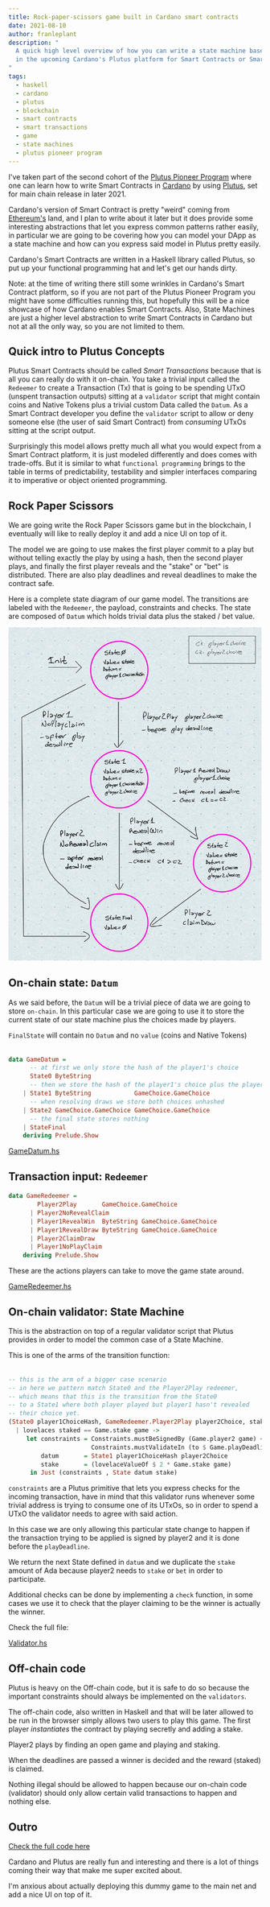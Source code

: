 ```yaml
---
title: Rock-paper-scissors game built in Cardano smart contracts
date: 2021-08-10
author: franleplant
description: "
  A quick high level overview of how you can write a state machine based smart contract
  in the upcoming Cardano's Plutus platform for Smart Contracts or Smart Transactions.
"
tags:
  - haskell
  - cardano
  - plutus
  - blockchain
  - smart contracts
  - smart transactions
  - game
  - state machines
  - plutus pioneer program
---
```


I've taken part of the second cohort of the [Plutus Pioneer Program](https://testnets.cardano.org/en/plutus-pioneer-program/) where one can
learn how to write Smart Contracts in [Cardano](https://cardano.org/) by using [Plutus](https://github.com/input-output-hk/plutus), set for main chain release in later 2021.

Cardano's version of Smart Contract is pretty "weird" coming from [Ethereum's](https://ethereum.org/en/) land,
and I plan to write about it later but it does provide some interesting abstractions that let
you express common patterns rather easily, in particular we are going to be covering
how you can model your DApp as a state machine and how can you express said model in Plutus
pretty easily.

Cardano's Smart Contracts are written in a Haskell library called Plutus, so put up your
functional programming hat and let's get our hands dirty.

Note: at the time of writing there still some wrinkles in Cardano's Smart Contract platform, so
if you are not part of the Plutus Pioneer Program you might have some difficulties running this,
but hopefully this will be a nice showcase of how Cardano enables Smart Contracts.
Also, State Machines are just a higher level abstraction to write Smart Contracts in Cardano but
not at all the only way, so you are not limited to them.

## Quick intro to Plutus Concepts

Plutus Smart Contracts should be called _Smart Transactions_ because that is all you can really do with it on-chain.
You take a trivial input called the `Redeemer` to create a Transaction (Tx) that is going to be spending
UTxO (unspent transaction outputs) sitting at a `validator` script that might contain coins and Native Tokens plus
a trivial custom Data called the `Datum`. As a Smart Contract developer you define the `validator` script to allow or
deny someone else (the user of said Smart Contract) from _consuming_ UTxOs sitting at the script output.

Surprisingly this model allows pretty much all what you would expect from a Smart Contract platform, it is just modeled
differently and does comes with trade-offs. But it is similar to what `functional programming` brings to the table in terms
of predictability, testability and simpler interfaces comparing it to imperative or object oriented programming.

## Rock Paper Scissors

We are going write the Rock Paper Scissors game but in the blockchain, I eventually will
like to really deploy it and add a nice UI on top of it.

The model we are going to use makes the first player commit to a play but without telling exactly the
play by using a hash, then the second player plays, and finally the first player reveals and the "stake"
or "bet" is distributed. There are also play deadlines and reveal deadlines to make the contract safe.

Here is a complete state diagram of our game model.
The transitions are labeled with the `Redeemer`, the payload, constraints and checks.
The state are composed of `Datum` which holds trivial data plus the staked / bet value.

![State transition function](./states.jpg)

## On-chain state: `Datum`

As we said before, the `Datum` will be a trivial piece of data we are going to store `on-chain`.
In this particular case we are going to use it to store the current state of our state machine plus
the choices made by players.

`FinalState` will contain no `Datum` and no `value` (coins and Native Tokens)

```haskell

data GameDatum =
      -- at first we only store the hash of the player1's choice
      State0 ByteString
      -- then we store the hash of the player1's choice plus the player2's choice
    | State1 ByteString            GameChoice.GameChoice
      -- when resolving draws we store both choices unhashed
    | State2 GameChoice.GameChoice GameChoice.GameChoice
      -- the final state stores nothing
    | StateFinal
    deriving Prelude.Show
```

[GameDatum.hs](https://github.com/franleplant/plutus-pioneer-program-fork/blob/rock-paper-scissors/code/week07/src/RPS/GameDatum.hs)

## Transaction input: `Redeemer`

```haskell
data GameRedeemer =
        Player2Play       GameChoice.GameChoice
      | Player2NoRevealClaim
      | Player1RevealWin  ByteString GameChoice.GameChoice
      | Player1RevealDraw ByteString GameChoice.GameChoice
      | Player2ClaimDraw
      | Player1NoPlayClaim
    deriving Prelude.Show
```

These are the actions players can take to move the game state around.

[GameRedeemer.hs](https://github.com/franleplant/plutus-pioneer-program-fork/blob/rock-paper-scissors/code/week07/src/RPS/GameRedeemer.hs)

## On-chain validator: State Machine

This is the abstraction on top of a regular validator script that Plutus provides in order
to model the common case of a State Machine.

This is one of the arms of the transition function:

```haskell

-- this is the arm of a bigger case scenario
-- in here we pattern match State0 and the Player2Play redeemer,
-- which means that this is the transition from the State0
-- to a State1 where both player played but player1 hasn't revealed
-- their choice yet.
(State0 player1ChoiceHash, GameRedeemer.Player2Play player2Choice, staked)
  | lovelaces staked == Game.stake game ->
     let constraints = Constraints.mustBeSignedBy (Game.player2 game) <>
                       Constraints.mustValidateIn (to $ Game.playDeadline game)
         datum       = State1 player1ChoiceHash player2Choice
         stake       = (lovelaceValueOf $ 2 * Game.stake game)
      in Just (constraints , State datum stake)

```

`constraints` are a Plutus primitive that lets you express checks for the incoming transaction,
have in mind that this validator runs whenever some trivial address is trying to consume one of its
UTxOs, so in order to spend a UTxO the validator needs to agree with said action.

In this case we are only allowing this particular state change to happen if the transaction
trying to be applied is signed by player2 and it is done before the `playDeadline`.

We return the next State defined in `datum` and we duplicate the `stake` amount of Ada
because player2 needs to `stake` or `bet` in order to participate.

Additional checks can be done by implementing a `check` function, in some cases we use it
to check that the player claiming to be the winner is actually the winner.

Check the full file:

[Validator.hs](https://github.com/franleplant/plutus-pioneer-program-fork/blob/rock-paper-scissors/code/week07/src/RPS/Validator.hs)

## Off-chain code

Plutus is heavy on the Off-chain code, but it is safe to do so because the important constraints should
always be implemented on the `validators`.

The off-chain code, also written in Haskell and that will be later allowed to be run in the browser simply
allows two users to play this game. The first player _instantiates_ the contract by playing secretly and
adding a stake.

Player2 plays by finding an open game and playing and staking.

When the deadlines are passed a winner is decided and the reward (staked) is claimed.

Nothing illegal should be allowed to happen because our on-chain code (validator) should only allow
certain valid transactions to happen and nothing else.

## Outro

[Check the full code here](https://github.com/franleplant/plutus-pioneer-program-fork/tree/rock-paper-scissors/code/week07/src)

Cardano and Plutus are really fun and interesting and there is a lot of things coming their way
that make me super excited about.

I'm anxious about actually deploying this dummy game to the main net and add a nice UI on top of it.
